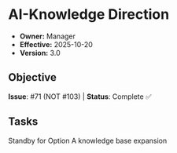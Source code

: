 # AI-Knowledge Direction
- **Owner:** Manager
- **Effective:** 2025-10-20
- **Version:** 3.0
## Objective
**Issue**: #71 (NOT #103) | **Status**: Complete ✅
## Tasks
Standby for Option A knowledge base expansion
